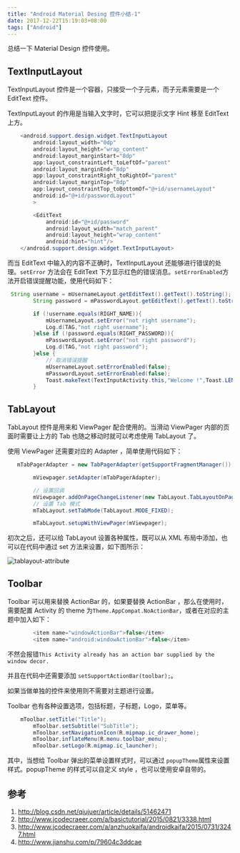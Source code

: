 ```yaml
---
title: "Android Material Desing 控件小结-1"
date: 2017-12-22T15:19:03+08:00
tags: ["Android"]
---
```


总结一下 Material Design 控件使用。

<!--more-->


## TextInputLayout

TextInputLayout 控件是一个容器，只接受一个子元素，而子元素需要是一个 EditText 控件。


TextInputLayout 的作用是当输入文字时，它可以把提示文字 Hint 移至 EditText 上方。

``` java
    <android.support.design.widget.TextInputLayout
        android:layout_width="0dp"
        android:layout_height="wrap_content"
        android:layout_marginStart="8dp"
        app:layout_constraintLeft_toLeftOf="parent"
        android:layout_marginEnd="8dp"
        app:layout_constraintRight_toRightOf="parent"
        android:layout_marginTop="8dp"
        app:layout_constraintTop_toBottomOf="@+id/usernameLayout"
        android:id="@+id/passwordLayout"
        >

        <EditText
            android:id="@+id/password"
            android:layout_width="match_parent"
            android:layout_height="wrap_content"
            android:hint="hint"/>
    </android.support.design.widget.TextInputLayout>
```

而当 EditText 中输入的内容不正确时，TextInputLayout 还能够进行错误的处理。`setError` 方法会在 EditText 下方显示红色的错误消息。`setErrorEnabled`方法开启错误提醒功能，使用代码如下：

``` java
 String username = mUsernameLayout.getEditText().getText().toString();
        String password = mPasswordLayout.getEditText().getText().toString();

        if (!username.equals(RIGHT_NAME)){
            mUsernameLayout.setError("not right username");
            Log.d(TAG,"not right username");
        }else if (!password.equals(RIGHT_PASSWORD)){
            mPasswordLayout.setError("not right password");
            Log.d(TAG,"not right password");
        }else {
            // 取消错误提醒
            mUsernameLayout.setErrorEnabled(false);
            mPasswordLayout.setErrorEnabled(false);
            Toast.makeText(TextInputActivity.this,"Welcome !",Toast.LENGTH_SHORT).show();
        }
```

## TabLayout

TabLayout 控件是用来和 ViewPager 配合使用的。当滑动 ViewPager 内部的页面时需要让上方的 Tab 也随之移动时就可以考虑使用 TabLayout 了。

使用 ViewPager 还需要对应的 Adapter ，简单使用代码如下：

``` java
   mTabPagerAdapter = new TabPagerAdapter(getSupportFragmentManager());

        mViewpager.setAdapter(mTabPagerAdapter);

        // 设置回调
        mViewpager.addOnPageChangeListener(new TabLayout.TabLayoutOnPageChangeListener(mTabLayout));
        // 设置 Tab 模式
        mTabLayout.setTabMode(TabLayout.MODE_FIXED);

        mTabLayout.setupWithViewPager(mViewpager);
```

初次之后，还可以给 TabLayout 设置各种属性，既可以从 XML 布局中添加，也可以在代码中通过 set 方法来设置，如下图所示：


![tablayout-attribute](http://7xqe3m.com1.z0.glb.clouddn.com/blog-tablayout-attribute.png)


## Toolbar

Toolbar 可以用来替换 ActionBar 的，如果要替换 ActionBar ，那么在使用时，需要配置 Activity 的 theme 为`Theme.AppCompat.NoActionBar`，或者在对应的主题中加入如下：
``` java
		<item name="windowActionBar">false</item>
		<item name="android:windowActionBar">false</item>
```

不然会报错`This Activity already has an action bar supplied by the window decor.`

并且在代码中还需要添加 `setSupportActionBar(toolbar);`。

如果当做单独的控件来使用则不需要对主题进行设置。


Toolbar 也有各种设置选项，包括标题，子标题，Logo，菜单等。

``` java
	mToolbar.setTitle("Title");
        mToolbar.setSubtitle("SubTitle");
        mToolbar.setNavigationIcon(R.mipmap.ic_drawer_home);
        mToolbar.inflateMenu(R.menu.toolbar_menu);
        mToolbar.setLogo(R.mipmap.ic_launcher);
```

其中，当想给 Toolbar 弹出的菜单设置样式时，可以通过 `popupTheme`属性来设置样式。popupTheme 的样式可以自定义 style ，也可以使用安卓自带的。



## 参考
1. http://blog.csdn.net/qiujuer/article/details/51462471
2. http://www.jcodecraeer.com/a/basictutorial/2015/0821/3338.html
3. http://www.jcodecraeer.com/a/anzhuokaifa/androidkaifa/2015/0731/3247.html
4. http://www.jianshu.com/p/79604c3ddcae
